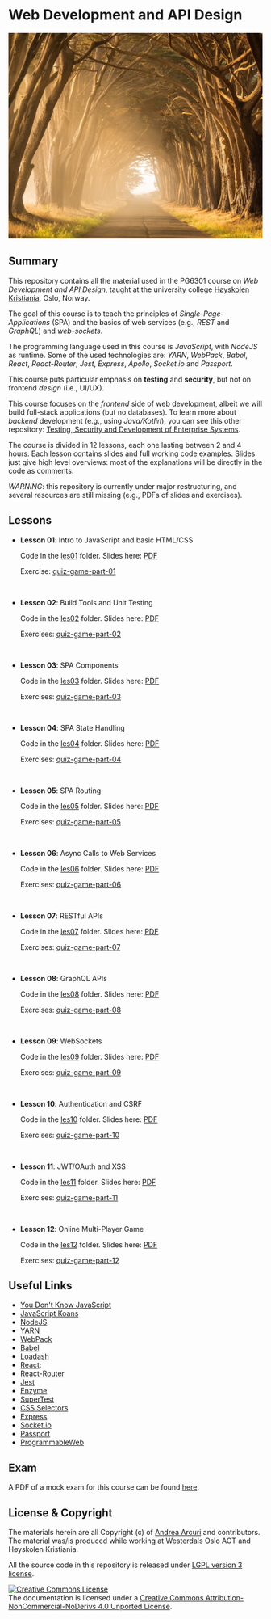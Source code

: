 # Web Development and API Design


![](docs/img/stephen-leonardi-369733-unsplash-compressed.jpg "Photo by Stephen Leonardi on Unsplash")

## Summary

This repository contains all the material used in the PG6301 course 
on *Web Development and API Design*, taught at 
the university college [Høyskolen Kristiania](https://kristiania.no/), Oslo, Norway.

The goal of this course is to teach the principles of *Single-Page-Applications* (SPA)
and the basics of web services (e.g., *REST* and *GraphQL*) and *web-sockets*.

The programming language used in this course is *JavaScript*, with *NodeJS* as runtime.
Some of the used technologies are: *YARN*, *WebPack*, *Babel*, *React*, *React-Router*, 
*Jest*, *Express*, *Apollo*, *Socket.io* and *Passport*. 

This course puts particular emphasis on **testing** and **security**, but not on 
frontend *design* (i.e., UI/UX).

This course focuses on the *frontend* side of web development, albeit
we will build full-stack applications (but no databases).
To learn more about *backend* development (e.g., using *Java/Kotlin*), you can see this
other repository: [Testing, Security and Development of Enterprise Systems](https://github.com/arcuri82/testing_security_development_enterprise_systems).

The course is divided in 12 lessons, each one lasting between 2 and 4 hours.
Each lesson contains slides and full working code examples. 
Slides just give high level overviews: most of the explanations will be directly in
the code as comments. 

*WARNING*: this repository is currently under major restructuring, and several resources
are still missing (e.g., PDFs of slides and exercises).

## Lessons

* **Lesson 01**: Intro to JavaScript and basic HTML/CSS

  Code in the [les01](les01) folder. Slides here: [PDF](docs/slides/lesson_01.pdf)  

  Exercise: [quiz-game-part-01](docs/exercises/quiz-game/part-01.md)

<br />

* **Lesson 02**: Build Tools and Unit Testing

  Code in the [les02](les02) folder. Slides here: [PDF](docs/slides/lesson_0.pdf)  
   
  Exercises: [quiz-game-part-02](docs/exercises/quiz-game/part-02.md)
  
<br />

* **Lesson 03**: SPA Components

  Code in the [les03](les03) folder. Slides here: [PDF](docs/slides/lesson_0.pdf)  
   
  Exercises: [quiz-game-part-03](docs/exercises/quiz-game/part-03.md)

<br />

* **Lesson 04**: SPA State Handling

  Code in the [les04](les04) folder. Slides here: [PDF](docs/slides/lesson_0.pdf)  
   
  Exercises: [quiz-game-part-04](docs/exercises/quiz-game/part-04.md)

<br />

* **Lesson 05**: SPA Routing

  Code in the [les05](les05) folder. Slides here: [PDF](docs/slides/lesson_0.pdf)  
   
  Exercises: [quiz-game-part-05](docs/exercises/quiz-game/part-05.md)

<br />

* **Lesson 06**: Async Calls to Web Services

  Code in the [les06](les06) folder. Slides here: [PDF](docs/slides/lesson_0.pdf)  
   
  Exercises: [quiz-game-part-06](docs/exercises/quiz-game/part-06.md)

<br />


* **Lesson 07**: RESTful APIs

  Code in the [les07](les07) folder. Slides here: [PDF](docs/slides/lesson_0.pdf)  
   
  Exercises: [quiz-game-part-07](docs/exercises/quiz-game/part-07.md)

<br />

* **Lesson 08**: GraphQL APIs

  Code in the [les08](les08) folder. Slides here: [PDF](docs/slides/lesson_0.pdf)  
   
  Exercises: [quiz-game-part-08](docs/exercises/quiz-game/part-08.md)

<br />

* **Lesson 09**: WebSockets

  Code in the [les09](les09) folder. Slides here: [PDF](docs/slides/lesson_0.pdf)  
   
  Exercises: [quiz-game-part-09](docs/exercises/quiz-game/part-09.md)

<br />

* **Lesson 10**: Authentication and CSRF

  Code in the [les10](les10) folder. Slides here: [PDF](docs/slides/lesson_0.pdf)  
   
  Exercises: [quiz-game-part-10](docs/exercises/quiz-game/part-10.md)
    

<br />

* **Lesson 11**: JWT/OAuth and XSS

  Code in the [les11](les11) folder. Slides here: [PDF](docs/slides/lesson_0.pdf)  
   
  Exercises: [quiz-game-part-11](docs/exercises/quiz-game/part-11.md)


<br />

* **Lesson 12**: Online Multi-Player Game

  Code in the [les12](les12) folder. Slides here: [PDF](docs/slides/lesson_12.pdf)

  Exercises: [quiz-game-part-12](docs/exercises/quiz-game/part-12.md)

## Useful Links

* [You Don't Know JavaScript](https://github.com/getify/You-Dont-Know-JS)
* [JavaScript Koans](https://github.com/liammclennan/JavaScript-Koans)      
* [NodeJS](https://nodejs.org/)
* [YARN](https://yarnpkg.com)
* [WebPack](https://webpack.js.org)
* [Babel](https://babeljs.io/)
* [Loadash](https://lodash.com)
* [React](https://reactjs.org):
* [React-Router](https://reacttraining.com/react-router)
* [Jest](https://github.com/facebook/jest)
* [Enzyme](https://github.com/airbnb/enzyme)
* [SuperTest](https://github.com/visionmedia/supertest)
* [CSS Selectors](https://www.w3schools.com/cssref/css_selectors.asp)
* [Express](http://expressjs.com/)
* [Socket.io](https://socket.io/)
* [Passport](http://www.passportjs.org/)
* [ProgrammableWeb](http://www.programmableweb.com/)


## Exam

A PDF of a mock exam for this course can be found [here](docs/pg6300_mock_exam.pdf). 

## License & Copyright

The materials herein are all Copyright (c) of [Andrea Arcuri](http://www.arcuriandrea.org) 
and contributors.
The material was/is produced while working at 
Westerdals Oslo ACT and Høyskolen Kristiania.

All the source code in this repository is released under 
[LGPL version 3 license](LICENSE).

<a rel="license" href="http://creativecommons.org/licenses/by-nc-nd/4.0/">
<img alt="Creative Commons License" style="border-width:0" 
src="https://i.creativecommons.org/l/by-nc-nd/4.0/88x31.png" /></a>
<br />
The documentation is licensed under a <a rel="license" href="http://creativecommons.org/licenses/by-nc-nd/4.0/">Creative Commons Attribution-NonCommercial-NoDerivs 4.0 Unported License</a>.

